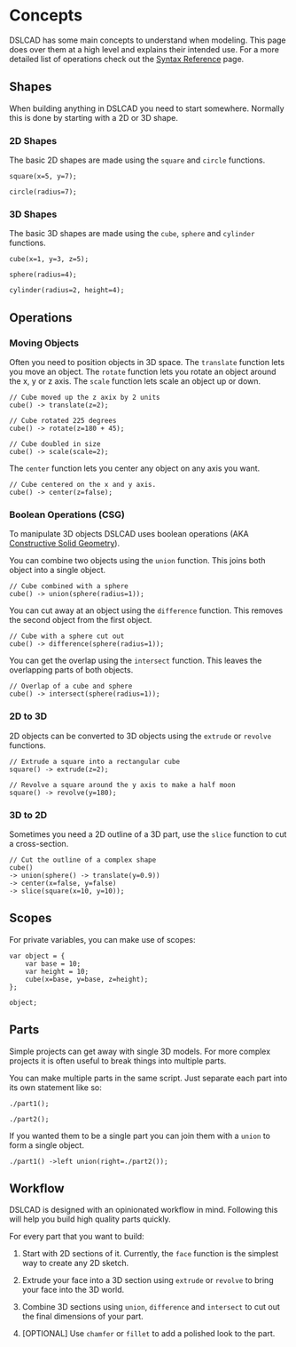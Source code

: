 # Concepts

DSLCAD has some main concepts to understand when modeling. This page does over them at a high level and explains their intended use.
For a more detailed list of operations check out the [Syntax Reference](reference.md) page.

## Shapes

When building anything in DSLCAD you need to start somewhere. Normally this is done by starting with a 2D or 3D shape. 

### 2D Shapes

The basic 2D shapes are made using the `square` and `circle` functions.

<div class="tryme">

```
square(x=5, y=7);
```

</div>

<div class="tryme">

```
circle(radius=7);
```

</div>

### 3D Shapes

The basic 3D shapes are made using the `cube`, `sphere` and `cylinder` functions.

<div class="tryme">

```
cube(x=1, y=3, z=5);
```

</div>

<div class="tryme">

```
sphere(radius=4);
```

</div>

<div class="tryme">

```
cylinder(radius=2, height=4);
```

</div>

## Operations

### Moving Objects

Often you need to position objects in 3D space. 
The `translate` function lets you move an object.
The `rotate` function lets you rotate an object around the x, y or z axis.
The `scale` function lets scale an object up or down.


<div class="tryme">

```
// Cube moved up the z axix by 2 units
cube() -> translate(z=2);

// Cube rotated 225 degrees
cube() -> rotate(z=180 + 45);

// Cube doubled in size
cube() -> scale(scale=2);
```

</div>

The `center` function lets you center any object on any axis you want.

<div class="tryme">

```
// Cube centered on the x and y axis.
cube() -> center(z=false);
```

</div>


### Boolean Operations (CSG)

To manipulate 3D objects DSLCAD uses boolean operations (AKA [Constructive Solid Geometry](https://en.wikipedia.org/wiki/Constructive_solid_geometry)).

You can combine two objects using the `union` function. This joins both object into a single object.

<div class="tryme">

```
// Cube combined with a sphere
cube() -> union(sphere(radius=1));
```

</div>

You can cut away at an object using the `difference` function. This removes the second object from the first object.

<div class="tryme">

```
// Cube with a sphere cut out
cube() -> difference(sphere(radius=1));
```

</div>

You can get the overlap using the `intersect` function. This leaves the overlapping parts of both objects.

<div class="tryme">

```
// Overlap of a cube and sphere
cube() -> intersect(sphere(radius=1));
```

</div>

### 2D to 3D

2D objects can be converted to 3D objects using the `extrude` or `revolve` functions.

<div class="tryme">

```
// Extrude a square into a rectangular cube
square() -> extrude(z=2);
```

</div>

<div class="tryme">

```
// Revolve a square around the y axis to make a half moon
square() -> revolve(y=180);
```

</div>

### 3D to 2D

Sometimes you need a 2D outline of a 3D part, use the `slice` function to cut a cross-section.

<div class="tryme">

```
// Cut the outline of a complex shape
cube() 
-> union(sphere() -> translate(y=0.9)) 
-> center(x=false, y=false)
-> slice(square(x=10, y=10));
```

</div>

## Scopes

For private variables, you can make use of scopes:

<div class="tryme">

```
var object = {
    var base = 10;
    var height = 10;
    cube(x=base, y=base, z=height);
};

object;
```

</div>

## Parts

Simple projects can get away with single 3D models. For more complex projects
it is often useful to break things into multiple parts.

You can make multiple parts in the same script. Just separate each part into its
own statement like so:
```
./part1();

./part2();
```

If you wanted them to be a single part you can join them with a `union` to form 
a single object.

```
./part1() ->left union(right=./part2());
```

## Workflow

DSLCAD is designed with an opinionated workflow in mind. Following this will 
help you build high quality parts quickly. 

For every part that you want to build:

1. Start with 2D sections of it. Currently, the `face` function is the simplest
way to create any 2D sketch. 

2. Extrude your face into a 3D section using `extrude` or `revolve` to bring your
face into the 3D world. 

3. Combine 3D sections using `union`, `difference` and `intersect` to cut out the 
final dimensions of your part. 

4. [OPTIONAL] Use `chamfer` or `fillet` to add a polished look to the part. 


